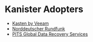 # Kanister Adopters

- [Kasten by Veeam](https://www.kasten.io/)
- [Norddeutscher Rundfunk](https://www.ndr.de)
- [PITS Global Data Recovery Services](https://www.pitsdatarecovery.net/)
